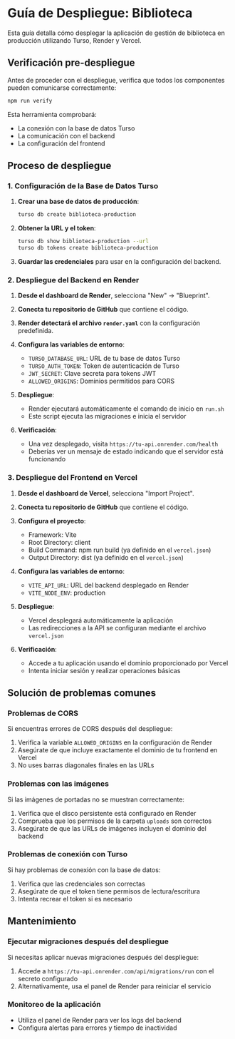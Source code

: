 # Guía de Despliegue: Biblioteca

Esta guía detalla cómo desplegar la aplicación de gestión de biblioteca en producción utilizando Turso, Render y Vercel.

## Verificación pre-despliegue

Antes de proceder con el despliegue, verifica que todos los componentes pueden comunicarse correctamente:

```bash
npm run verify
```

Esta herramienta comprobará:
- La conexión con la base de datos Turso
- La comunicación con el backend
- La configuración del frontend

## Proceso de despliegue

### 1. Configuración de la Base de Datos Turso

1. **Crear una base de datos de producción**:
   ```bash
   turso db create biblioteca-production
   ```

2. **Obtener la URL y el token**:
   ```bash
   turso db show biblioteca-production --url
   turso db tokens create biblioteca-production
   ```

3. **Guardar las credenciales** para usar en la configuración del backend.

### 2. Despliegue del Backend en Render

1. **Desde el dashboard de Render**, selecciona "New" → "Blueprint".

2. **Conecta tu repositorio de GitHub** que contiene el código.

3. **Render detectará el archivo `render.yaml`** con la configuración predefinida.

4. **Configura las variables de entorno**:
   - `TURSO_DATABASE_URL`: URL de tu base de datos Turso
   - `TURSO_AUTH_TOKEN`: Token de autenticación de Turso
   - `JWT_SECRET`: Clave secreta para tokens JWT
   - `ALLOWED_ORIGINS`: Dominios permitidos para CORS

5. **Despliegue**:
   - Render ejecutará automáticamente el comando de inicio en `run.sh`
   - Este script ejecuta las migraciones e inicia el servidor

6. **Verificación**:
   - Una vez desplegado, visita `https://tu-api.onrender.com/health`
   - Deberías ver un mensaje de estado indicando que el servidor está funcionando

### 3. Despliegue del Frontend en Vercel

1. **Desde el dashboard de Vercel**, selecciona "Import Project".

2. **Conecta tu repositorio de GitHub** que contiene el código.

3. **Configura el proyecto**:
   - Framework: Vite
   - Root Directory: client
   - Build Command: npm run build (ya definido en el `vercel.json`)
   - Output Directory: dist (ya definido en el `vercel.json`)

4. **Configura las variables de entorno**:
   - `VITE_API_URL`: URL del backend desplegado en Render
   - `VITE_NODE_ENV`: production

5. **Despliegue**:
   - Vercel desplegará automáticamente la aplicación
   - Las redirecciones a la API se configuran mediante el archivo `vercel.json`

6. **Verificación**:
   - Accede a tu aplicación usando el dominio proporcionado por Vercel
   - Intenta iniciar sesión y realizar operaciones básicas

## Solución de problemas comunes

### Problemas de CORS

Si encuentras errores de CORS después del despliegue:

1. Verifica la variable `ALLOWED_ORIGINS` en la configuración de Render
2. Asegúrate de que incluye exactamente el dominio de tu frontend en Vercel
3. No uses barras diagonales finales en las URLs

### Problemas con las imágenes

Si las imágenes de portadas no se muestran correctamente:

1. Verifica que el disco persistente está configurado en Render
2. Comprueba que los permisos de la carpeta `uploads` son correctos
3. Asegúrate de que las URLs de imágenes incluyen el dominio del backend

### Problemas de conexión con Turso

Si hay problemas de conexión con la base de datos:

1. Verifica que las credenciales son correctas
2. Asegúrate de que el token tiene permisos de lectura/escritura
3. Intenta recrear el token si es necesario

## Mantenimiento

### Ejecutar migraciones después del despliegue

Si necesitas aplicar nuevas migraciones después del despliegue:

1. Accede a `https://tu-api.onrender.com/api/migrations/run` con el secreto configurado
2. Alternativamente, usa el panel de Render para reiniciar el servicio

### Monitoreo de la aplicación

- Utiliza el panel de Render para ver los logs del backend
- Configura alertas para errores y tiempo de inactividad
